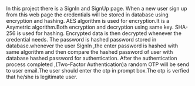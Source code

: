In this project there is a SignIn and SignUp page.
When a new user sign up from this web page the credentials will be stored in database using encryption and hashing.
AES algorithm is used for encryption.It is a Asymetric algorithm.Both encryption and decryption using same key.
SHA-256 is used for hashing.
Encrypted data is then decrypted whenever the credential needs.
The password is hashed password stored in database.whenever the user SignIn ,the enter password is hashed with same algorithm and then compare the hashed password of user with database hashed password for authentication. 
After the authentication process completed ,(Two-Factor Authentication)a random OTP will be send to user email.The user should enter the otp in prompt box.The otp is verfied that he/she is legitimate user.
